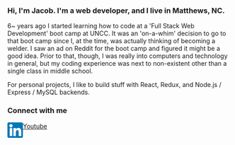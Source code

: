 
### Hi, I'm Jacob. I'm a web developer, and I live in Matthews, NC.

6~ years ago I started learning how to code at a 'Full Stack Web Development' boot camp at UNCC. It was an 'on-a-whim' decision to go to that boot camp since I, at the time, was actually thinking of becoming a welder. I saw an ad on Reddit for the boot camp and figured it might be a good idea. Prior to that, though, I was really into computers and technology in general, but my coding experience was next to non-existent other than a single class in middle school.

For personal projects, I like to build stuff with React, Redux, and Node.js / Express / MySQL backends.

### Connect with me

[<img align="left" alt="My Linkedin profile" width="35px" src="assets/linkedIn.png">](https://www.linkedin.com/in/jacob-broughton-637189164/)
[Youtube](https://www.youtube.com/channel/UCnHjcw_ZQwEQAUbXPbUecWA)

[linkedIn]: "https://www.linkedin.com/in/jacob-broughton-637189164/"
